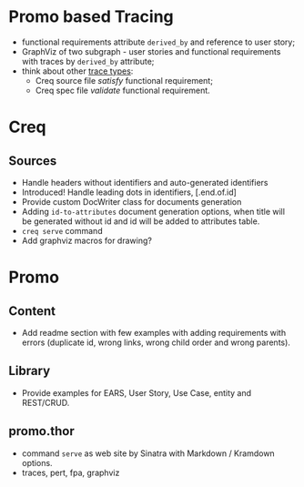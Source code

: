 # Promo based Tracing

* functional requirements attribute `derived_by` and reference to user story;
* GraphViz of two subgraph - user stories and functional requirements with traces by `derived_by` attribute;
* think about other [trace types](lib/assets/other/taceability.md):
  * Creq source file *satisfy* functional requirement;
  * Creq spec file *validate* functional requirement.

# Creq

## Sources

* Handle headers without identifiers and auto-generated identifiers
* Introduced! Handle leading dots in identifiers, [.end.of.id]
* Provide custom DocWriter class for documents generation
* Adding `id-to-attributes` document generation options, when title will be generated without id and id will be added to attributes table.
* `creq serve` command
* Add graphviz macros for drawing?

# Promo

## Content

* Add readme section with few examples with adding requirements with errors (duplicate id, wrong links, wrong child order and wrong parents).

## Library

* Provide examples for EARS, User Story, Use Case, entity and REST/CRUD.

## promo.thor

* command `serve` as web site by Sinatra with Markdown / Kramdown options.
* traces, pert, fpa, graphviz
